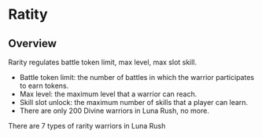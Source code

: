 # Ratity

## Overview

Rarity regulates battle token limit, max level, max slot skill.

* Battle token limit: the number of battles in which the warrior participates to earn tokens.
* Max level: the maximum level that a warrior can reach.
* Skill slot unlock: the maximum number of skills that a player can learn.
* There are only 200 Divine warriors in Luna Rush, no more.

There are 7 types of rarity warriors in Luna Rush
